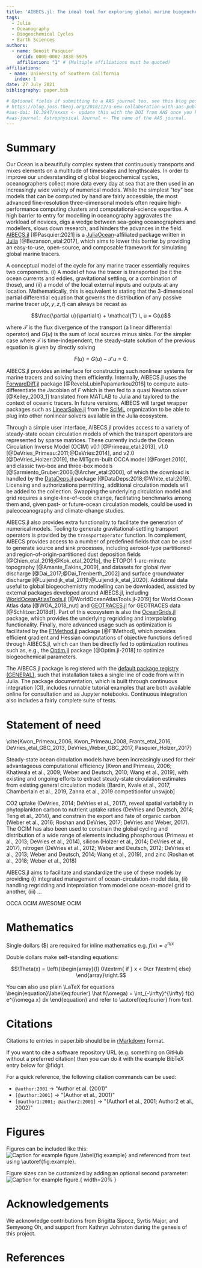 ```yaml
---
title: 'AIBECS.jl: The ideal tool for exploring global marine biogeochemical cycles.'
tags:
  - Julia
  - Oceanography
  - Biogeochemical Cycles
  - Earth Sciences
authors:
  - name: Benoit Pasquier
    orcid: 0000-0002-3838-5976
    affiliation: "1" # (Multiple affiliations must be quoted)
affiliations:
 - name: University of Southern California
   index: 1
date: 27 July 2021
bibliography: paper.bib

# Optional fields if submitting to a AAS journal too, see this blog post:
# https://blog.joss.theoj.org/2018/12/a-new-collaboration-with-aas-publishing
#aas-doi: 10.3847/xxxxx <- update this with the DOI from AAS once you know it.
#aas-journal: Astrophysical Journal <- The name of the AAS journal.
---
```


# Summary

Our Ocean is a beautifully complex system that continuously transports and mixes elements on a multitude of timescales and lengthscales.
In order to improve our undesrstanding of global biogeochemical cycles, oceanographers collect more data every day at sea that are then used in an increasingly wide variety of numerical models.
While the simplest "toy" box models that can be computed by hand are fairly accessible, the most advanced fine-resolution three-dimensonal models often require high-performance computing clusters and computational-science expertise.
A high barrier to entry for modelling in oceanography aggravates the workload of novices, digs a wedge between sea-going oceanographers and modellers, slows down research, and hinders the advances in the field.
[AIBECS.jl](https://github.com/JuliaOcean/AIBECS.jl) [@Pasquier:2021] is a [JuliaOcean](https://github.com/JuliaOcean/)-affiliated package written in [Julia](https://julialang.org/) [@Bezanson_etal:2017], which aims to lower this barrier by providing an easy-to-use, open-source, and composable framework for simulating global marine tracers.




A conceptual model of the cycle for any marine tracer essentially requires two components.
(i) A model of how the tracer is transported (be it the ocean currents and eddies, gravitational settling, or a combination of those), and (ii) a model of the local external inputs and outputs at any location.
Mathematically, this is equivalent to stating that the 3-dimensional partial differential equation that governs the distribution of any passive marine tracer $u(x,y,z,t)$ can always be recast as

$$\frac{\partial u}{\partial t} + \mathcal{T} \, u = G(u)$$

where $\mathcal{T}$ is the flux divergence of the transport (a linear differential operator) and $G(u)$ is the sum of local sources minus sinks.
For the simpler case where $\mathcal{T}$ is time-independent, the steady-state solution of the previous equation is given by directly solving

$$F(u) = G(u) - \mathcal{T}\,u = 0.$$

AIBECS.jl provides an interface for constructing such nonlinear systems for marine tracers and solving them efficiently.
Internally, AIBECS.jl uses the [ForwardDiff.jl](https://github.com/JuliaDiff/ForwardDiff.jl) package [@RevelsLubinPapamarkou2016] to compute auto-differentiate the Jacobian of $F$ which is then fed to a quasi Newton solver [@Kelley_2003_1] translated from MATLAB to Julia and taylored to the context of oceanic tracers.
In future versions, AIBECS will target wrapper packages such as [LinearSolve.jl](https://github.com/SciML/LinearSolve.jl) from the [SciML](https://github.com/SciML) organization to be able to plug into other nonlinear solvers available in the Julia ecosystem.





Through a simple user interface, AIBECS.jl provides access to a variety of steady-state ocean circulation models of which the transport operators are represented by sparse matrices.
These currently include the Ocean Circulation Inverse Model (OCIM) v0.1 [@Primeau_etal:2013], v1.0 [@DeVries_Primeau:2011;@DeVries:2014], and v2.0 [@DeVries_Holzer:2019], the MITgcm-built OCCA model [@Forget:2010], and classic two-box and three-box models [@Sarmiento_Gruber:2006;@Archer_etal:2000], of which the download is handled by the [DataDeps.jl](https://github.com/oxinabox/DataDeps.jl) package [@DataDeps:2018;@White_etal:2019].
Licensing and authorizations permitting, additional circulation models will be added to the collection.
Swapping the underlying circulation model and grid requires a single-line-of-code change, facilitating benchmarks among them and, given past- or future-ocean circulation models, could be used in paleoceanography and climate-change studies.



AIBECS.jl also provides extra functionality to facilitate the generation of numerical models.
Tooling to generate gravitational-settling transport operators is provided by the `transportoperator` function.
In complement, AIBECS provides access to a number of predefined fields that can be used to generate source and sink processes, including aerosol-type partitioned- and region-of-origin-partitioned dust deposition fields [@Chien_etal_2016;@Kok_etal_2021b], the ETOPO1 1-arc-minute topography [@Amante_Eakins_2009], and datasets for global river discharge [@Dai_2017;@Dai_Trenberth_2002] and surface groundwater discharge [@Luijendijk_etal_2019;@Luijendijk_etal_2020].
Additional data useful to global biogeochemistry modelling can be downloaded, assisted by external packages developed around AIBECS.jl, including [WorldOceanAtlasTools.jl](https://github.com/briochemc/WorldOceanAtlasTools.jl) [@WorldOceanAtlasTools.jl-2019] for World Ocean Atlas data [@WOA_2018_nut] and [GEOTRACES.jl](https://github.com/briochemc/GEOTRACES.jl) for GEOTRACES data [@Schlitzer:2018df].
Part of this ecosystem is also the [OceanGrids.jl](https://github.com/briochemc/OceanGrids.jl) package, which provides the underlying regridding and interpolating functionality.
Finally, more advanced usage such as optimization is facilitated by the [F1Method.jl](https://github.com/briochemc/F1Method.jl) package [@F1Method], which provides efficient gradient and Hessian computations of objective functions defined through AIBECS.jl, which can then be directly fed to optimization routines such as, e.g., the [Optim.jl](https://github.com/JuliaNLSolvers/Optim.jl) package [@Optim.jl-2018] to optimize biogeochemical parameters.



The AIBECS.jl package is registered with the [default package registry (GENERAL)](https://github.com/JuliaRegistries/General), such that installation takes a single line of code from within Julia.
The package documentation, which is built through continuous integration (CI), includes runnable tutorial examples that are both available online for consultation and as Jupyter notebooks.
Continuous integration also includes a fairly complete suite of tests.







# Statement of need




\cite{Kwon_Primeau_2006, Kwon_Primeau_2008, Frants_etal_2016, DeVries_etal_GBC_2013, DeVries_Weber_GBC_2017, Pasquier_Holzer_2017}


Steady-state ocean circulation models have been increasingly used for their advantageous computational efficiency [Kwon and Primeau, 2006; Khatiwala et al., 2009; Weber and Deutsch, 2010; Wang et al., 2019], with existing and ongoing efforts to extract steady-state circulation estimates from existing general circulation models [Bardin, Kvale et al., 2017, Chamberlain et al.,
2019, Zanna et al., 2019 competitionfor unswjob]


CO2 uptake (DeVries,
2014; DeVries et al., 2017), reveal spatial variability in phytoplankton carbon to nutrient uptake ratios
(DeVries and Deutsch, 2014; Teng et al., 2014), and constrain the export and fate of organic carbon
(Weber et al., 2016; Roshan and DeVries, 2017; DeVries and Weber, 2017).  The OCIM has also been
used to constrain the global cycling and distribution of a wide range of elements including phosphorous
(Primeau et al., 2013; DeVries et al., 2014), silicon (Holzer et al., 2014; DeVries et al., 2017), nitrogen
(DeVries et al., 2012; Weber and Deutsch, 2012; DeVries et al., 2013; Weber and Deutsch, 2014; Wang
et al., 2019), and zinc (Roshan et al., 2018; Weber et al., 2018)

AIBECS.jl aims to facilitate and standardize the use of these models by providing
(i) integrated management of ocean-circulation-model data,
(ii) handling regridding and inteprolation from model one ocean-model grid to another,
(iii) ...


OCCA
OCIM
AWESOME OCIM



<!---
`Gala` is an Astropy-affiliated Python package for galactic dynamics. Python
enables wrapping low-level languages (e.g., C) for speed without losing
flexibility or ease-of-use in the user-interface. The API for `Gala` was
designed to provide a class-based and user-friendly interface to fast (C or
Cython-optimized) implementations of common operations such as gravitational
potential and force evaluation, orbit integration, dynamical transformations,
and chaos indicators for nonlinear dynamics. `Gala` also relies heavily on and
interfaces well with the implementations of physical units and astronomical
coordinate systems in the `Astropy` package [@astropy] (`astropy.units` and
`astropy.coordinates`).

`Gala` was designed to be used by both astronomical researchers and by
students in courses on gravitational dynamics or astronomy. It has already been
used in a number of scientific publications [@Pearson:2017] and has also been
used in graduate courses on Galactic dynamics to, e.g., provide interactive
visualizations of textbook material [@Binney:2008]. The combination of speed,
design, and support for Astropy functionality in `Gala` will enable exciting
scientific explorations of forthcoming data releases from the *Gaia* mission
[@gaia] by students and experts alike.
--->

# Mathematics

Single dollars ($) are required for inline mathematics e.g. $f(x) = e^{\pi/x}$

Double dollars make self-standing equations:

$$\Theta(x) = \left\{\begin{array}{l}
0\textrm{ if } x < 0\cr
1\textrm{ else}
\end{array}\right.$$

You can also use plain \LaTeX for equations
\begin{equation}\label{eq:fourier}
\hat f(\omega) = \int_{-\infty}^{\infty} f(x) e^{i\omega x} dx
\end{equation}
and refer to \autoref{eq:fourier} from text.

# Citations

Citations to entries in paper.bib should be in
[rMarkdown](http://rmarkdown.rstudio.com/authoring_bibliographies_and_citations.html)
format.

If you want to cite a software repository URL (e.g. something on GitHub without a preferred
citation) then you can do it with the example BibTeX entry below for @fidgit.

For a quick reference, the following citation commands can be used:
- `@author:2001`  ->  "Author et al. (2001)"
- `[@author:2001]` -> "(Author et al., 2001)"
- `[@author1:2001; @author2:2001]` -> "(Author1 et al., 2001; Author2 et al., 2002)"

# Figures

Figures can be included like this:
![Caption for example figure.\label{fig:example}](figure.png)
and referenced from text using \autoref{fig:example}.

Figure sizes can be customized by adding an optional second parameter:
![Caption for example figure.](figure.png){ width=20% }

# Acknowledgements

We acknowledge contributions from Brigitta Sipocz, Syrtis Major, and Semyeong
Oh, and support from Kathryn Johnston during the genesis of this project.

# References